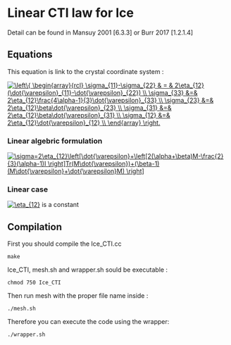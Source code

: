 # Linear CTI law for Ice

Detail can be found in Mansuy 2001 \[6.3.3\] or Burr 2017 \[1.2.1.4\]

## Equations

This equation is link to the crystal coordinate system :

<a href="https://www.codecogs.com/eqnedit.php?latex=\left\{&space;\begin{array}{rcl}&space;\sigma_{11}-\sigma_{22}&space;&&space;=&space;&&space;2\eta_{12}(\dot{\varepsilon}_{11}-\dot{\varepsilon}_{22})&space;\\&space;\sigma_{33}&space;&=&&space;2\eta_{12}\frac{4\alpha-1}{3}\dot{\varepsilon}_{33}&space;\\&space;\sigma_{23}&space;&=&&space;2\eta_{12}\beta\dot{\varepsilon}_{23}&space;\\&space;\sigma_{31}&space;&=&&space;2\eta_{12}\beta\dot{\varepsilon}_{31}&space;\\&space;\sigma_{12}&space;&=&&space;2\eta_{12}\dot{\varepsilon}_{12}&space;\\&space;\end{array}&space;\right." target="_blank"><img src="https://latex.codecogs.com/gif.latex?\left\{&space;\begin{array}{rcl}&space;\sigma_{11}-\sigma_{22}&space;&&space;=&space;&&space;2\eta_{12}(\dot{\varepsilon}_{11}-\dot{\varepsilon}_{22})&space;\\&space;\sigma_{33}&space;&=&&space;2\eta_{12}\frac{4\alpha-1}{3}\dot{\varepsilon}_{33}&space;\\&space;\sigma_{23}&space;&=&&space;2\eta_{12}\beta\dot{\varepsilon}_{23}&space;\\&space;\sigma_{31}&space;&=&&space;2\eta_{12}\beta\dot{\varepsilon}_{31}&space;\\&space;\sigma_{12}&space;&=&&space;2\eta_{12}\dot{\varepsilon}_{12}&space;\\&space;\end{array}&space;\right." title="\left\{ \begin{array}{rcl} \sigma_{11}-\sigma_{22} & = & 2\eta_{12}(\dot{\varepsilon}_{11}-\dot{\varepsilon}_{22}) \\ \sigma_{33} &=& 2\eta_{12}\frac{4\alpha-1}{3}\dot{\varepsilon}_{33} \\ \sigma_{23} &=& 2\eta_{12}\beta\dot{\varepsilon}_{23} \\ \sigma_{31} &=& 2\eta_{12}\beta\dot{\varepsilon}_{31} \\ \sigma_{12} &=& 2\eta_{12}\dot{\varepsilon}_{12} \\ \end{array} \right." /></a>

### Linear algebric formulation

<a href="https://www.codecogs.com/eqnedit.php?latex=\sigma=2\eta_{12}\left[\dot{\varepsilon}&plus;\left[2(\alpha&plus;\beta)M-\frac{2}{3}(\alpha-1)I&space;\right]Tr(M\dot{\varepsilon})&plus;(\beta-1)(M\dot{\varepsilon}&plus;\dot{\varepsilon}M)&space;\right]" target="_blank"><img src="https://latex.codecogs.com/gif.latex?\sigma=2\eta_{12}\left[\dot{\varepsilon}&plus;\left[2(\alpha&plus;\beta)M-\frac{2}{3}(\alpha-1)I&space;\right]Tr(M\dot{\varepsilon})&plus;(\beta-1)(M\dot{\varepsilon}&plus;\dot{\varepsilon}M)&space;\right]" title="\sigma=2\eta_{12}\left[\dot{\varepsilon}+\left[2(\alpha+\beta)M-\frac{2}{3}(\alpha-1)I \right]Tr(M\dot{\varepsilon})+(\beta-1)(M\dot{\varepsilon}+\dot{\varepsilon}M) \right]" /></a>

### Linear case

<a href="https://www.codecogs.com/eqnedit.php?latex=\eta_{12}" target="_blank"><img src="https://latex.codecogs.com/gif.latex?\eta_{12}" title="\eta_{12}" /></a> is a constant

## Compilation
First you should compile the Ice_CTI.cc

`make`

Ice_CTI, mesh.sh and wrapper.sh sould be executable :

`chmod 750 Ice_CTI`

Then run mesh with the proper file name inside :

`./mesh.sh`

Therefore you can execute the code using the wrapper:

`./wrapper.sh`
